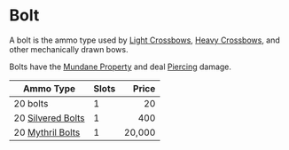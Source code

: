 # Bolt

A bolt is the ammo type used by [Light Crossbows](../Ranged%20Weapons/Light%20Crossbow.md), [Heavy Crossbows](../Ranged%20Weapons/Heavy%20Crossbow.md), and other mechanically drawn bows.

Bolts have the [Mundane Property](../../../Material%20Properties/Mundane%20Property.md) and deal [Piercing](../../../../../Damage%20Types/Piercing.md) damage.

| Ammo Type                                                             | Slots |  Price |
| --------------------------------------------------------------------- | ----- | -----: |
| 20 bolts                                                              | 1     |     20 |
| 20 [Silvered Bolts](../../../Material%20Properties/Silvered%20Property.md) | 1     |    400 |
| 20 [Mythril Bolts](../../../Material%20Properties/Mythril%20Property.md)   | 1     | 20,000 |
